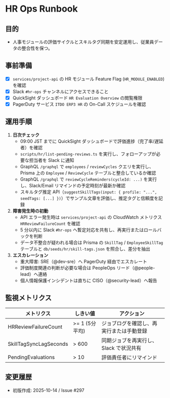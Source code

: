 # HR Ops Runbook

## 目的
- 人事モジュールの評価サイクルとスキルタグ同期を安定運用し、従業員データの整合性を保つ。

## 事前準備
- [x] `services/project-api` の HR モジュール Feature Flag (`HR_MODULE_ENABLED`) を確認
- [x] Slack `#hr-ops` チャンネルにアクセスできること
- [x] QuickSight ダッシュボード `HR Evaluation Overview` の閲覧権限
- [x] PagerDuty サービス `ITDO ERP3 HR` の On-Call スケジュールを確認

## 運用手順
1. **日次チェック**
   - 09:00 JST までに QuickSight ダッシュボードで評価進捗（完了率/遅延者）を確認
   - `scripts/hr/list-pending-reviews.ts` を実行し、フォローアップが必要な担当者を Slack に通知
   - GraphQL `/graphql` で `employees` / `reviewCycles` クエリを実行し、Prisma 上の `Employee` / `ReviewCycle` テーブルと整合しているか確認
   - GraphQL `/graphql` で `reviewCycleReminders(cycleId: ...)` を実行し、Slack/Email リマインドの予定時刻が最新か確認
   - スキルタグ推定 API（`suggestSkillTags(input: { profile: "...", seedTags: [...] })`）でサンプル文章を評価し、推定タグと信頼度を記録
2. **障害発生時の初動**
   - API エラー発生時は `services/project-api` の CloudWatch メトリクス `HRReviewFailureCount` を確認
   - 5 分以内に Slack `#hr-ops` へ暫定対応を共有し、再実行またはロールバックを判断
   - データ不整合が疑われる場合は Prisma の `SkillTag` / `EmployeeSkillTag` テーブルと `db/seeds/hr/skill-tags.json` を照合し、差分を抽出
3. **エスカレーション**
   - 重大障害: SRE（@dev-sre）へ PagerDuty 経由でエスカレート
   - 評価制度関連の判断が必要な場合は PeopleOps リード（@people-lead）へ連絡
   - 個人情報保護インシデントは直ちに CISO（@security-lead）へ報告

## 監視メトリクス
| メトリクス | しきい値 | アクション |
|------------|----------|------------|
| HRReviewFailureCount | >= 1 (5分平均) | ジョブログを確認し、再実行または手動登録 |
| SkillTagSyncLagSeconds | > 600 | 同期ジョブを再実行し、Slack で状況共有 |
| PendingEvaluations | > 10 | 評価責任者にリマインド |

## 変更履歴
- 初版作成: 2025-10-14 / Issue #297
